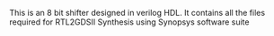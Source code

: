 This is an 8 bit shifter designed in verilog HDL.
It contains all the files required for RTL2GDSII Synthesis using Synopsys software suite
